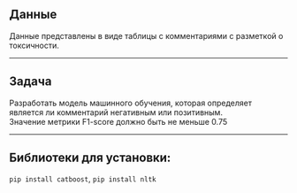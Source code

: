 ## Данные

Данные представлены в виде таблицы с комментариями с разметкой о токсичности.

---
## Задача

Разработать модель машинного обучения, которая определяет является ли комментарий негативным или позитивным.  
Значение метрики F1-score должно быть не меньше 0.75

---
## Библиотеки для установки:


`pip install catboost`, `pip install nltk`
